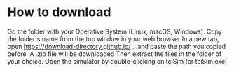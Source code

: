 # How to download
Go the folder with your Operative System (Linux, macOS, Windows).
Copy the folder's name from the top window in your web browser
In a new tab, open 
https://download-directory.github.io/
...and paste the path you copied before.
A .zip file will be downloaded
Then extract the files in the folder of your choice. Open the simulator by double-clicking on tciSim (or tciSim.exe)
